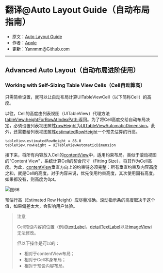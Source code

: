 # 翻译@Auto Layout Guide（自动布局指南）

- 原文：[Auto Layout Guide](https://developer.apple.com/library/content/documentation/UserExperience/Conceptual/AutolayoutPG/index.html#//apple_ref/doc/uid/TP40010853)
- 作者：[Apple](https://developer.apple.com/library/content/navigation/)
- 更新：[Yannmm@Github.com](https://github.com/Yannmm/Auto-Layout-Guide-Chinese-Translation)

---

## Advanced Auto Layout（自动布局进阶使用）

### Working with Self-Sizing Table View Cells（Cell自动算高）

只需简单设置，就可以让自动布局计算UITableViewCell（以下简称Cell）的高度。

以往，Cell的高度由列表视图（UITableView）代理方法[tableView:heightForRowAtIndexPath:](https://developer.apple.com/documentation/uikit/uitableviewdelegate/1614998-tableview)返回。为了将Cell高度交给自动布局决定，必须设置列表视图属性[rowHeight](https://developer.apple.com/documentation/uikit/uitableview/1614852-rowheight)为[UITableViewAutomaticDimension](https://developer.apple.com/documentation/uikit/uitableviewautomaticdimension)。此外，还需要给列表视图属性[estimatedRowHeight](https://developer.apple.com/documentation/uikit/uitableview/1614925-estimatedrowheight)一个预先估算的行高。

```
tableView.estimatedRowHeight = 85.0
tableView.rowHeight = UITableViewAutomaticDimension
```

接下来，将所有内容放入Cell的[contentView](https://kapeli.com/dash_share?docset_file=Apple_API_Reference&docset_name=Apple%20API%20Reference&path=dash-apple-api://load?request_key=hcl8do-H6H%23//dash_ref_1623229/Property/contentView/0&platform=apple&repo=Main&source=https://developer.apple.com/reference/uikit/uitableviewcell?language=objc)中，适用约束布局。类似于滚动视图的"Content View"，系统计算Cell的契合尺寸（Fitting Size），将其作为Cell高度。为此，[contentView](https://kapeli.com/dash_share?docset_file=Apple_API_Reference&docset_name=Apple%20API%20Reference&path=dash-apple-api://load?request_key=hcl8do-H6H%23//dash_ref_1623229/Property/contentView/0&platform=apple&repo=Main&source=https://developer.apple.com/reference/uikit/uitableviewcell?language=objc)垂直方向上的约束链必须完整：所有垂直约束及内容高度之和，就是Cell的高度。对于内容来说，优先使用约束高度，其次使用固有高度。如果都没有，则高度为0pt。

![图66](http://ohqrsnfvu.bkt.clouddn.com/auto-layout-guide/%E5%9B%BE66.png)

预估行高（Estimated Row Height）应尽量准确。滚动指示条的高度取决于这个值，如果偏差太大，会影响用户体验。

>注意
>
>Cell预设内容的位置（例如[textLabel](https://developer.apple.com/documentation/uikit/uitableviewcell/1623210-textlabel)，[detailTextLabel](https://developer.apple.com/documentation/uikit/uitableviewcell/1623273-detailtextlabel)以及[imageView](https://developer.apple.com/documentation/uikit/uitableviewcell/1623270-imageview)）无法修改。
>
>但以下操作是可以的：
>
>- 相对于contentView布局；
>- 相对于Cell本身布局；
>- 相对于预设内容布局。




